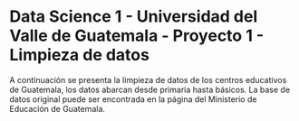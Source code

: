 # Data Science 1 - Universidad del Valle de Guatemala - Proyecto 1 - Limpieza de datos 

A continuación se presenta la limpieza de datos de los centros educativos de Guatemala, los datos abarcan desde primaria hasta básicos. La base de datos original puede ser encontrada en la página del Ministerio de Educación de Guatemala.
